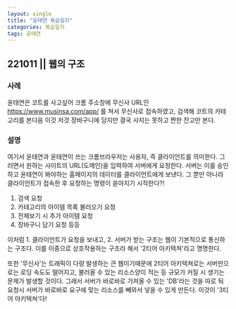```yaml
---
layout: single
title: "윤태연 복습일지"
categories: 복습일지
tags: 윤태연
---
```


## 221011 || 웹의 구조

### 사례

윤태연은 코트를 사고싶어 크롬 주소창에 무신사 URL인 https://www.musinsa.com/app/ 를 쳐서 무신사로 접속하였고, 검색해 코트의 카테고리를 본다음 이것 저것 장바구니에 담지만 결국 사지는 못하고 짠한 잔고만 본다.

### 설명

여기서 윤태연과 윤태연이 쓰는 크롬브라우저는 사용자, 즉 클라이언트를 의미한다. 그러면서 원하는 사이트의 URL(도메인)을 입력하여 서버에게 요청한다. 서버는 이를 승인하고 윤태연이 봐야하는 홈페이지의 데이터를 클라이언트에게 보낸다. 그 뿐만 아니라 클라이언트가 접속한 후 요청하는 명령이 쏟아지기 시작한다?!

1. 검색 요청
2. 카테고리의 아이템 목록 불러오기 요청
3. 전체보기 시 추가 아이템 요청
4. 장바구니 담기 요청 등등

이처럼 1. 클라이언트가 요청을 보내고, 2. 서버가 받는 구조는 웹이 기본적으로 통신하는 구조다. 이를 이중으로 상호작용하는 구조라 해서 '2티어 아키텍쳐'라고 명명한다.

또한 '무신사'는 트래픽이 다량 발생하는 큰 웹이기때문에 2티어 아키텍쳐로는 서버만으로는 로딩 속도도 떨어지고, 불러올 수 있는 리소스양이 적는 등 규모가 커질 시 생기는 문제가 발생할 것이다. 그래서 서버가 바로바로 가져올 수 있는 'DB'라는 것을 따로 둬 요청시 서버가 바로바로 요구에 맞는 리소스를 빼와서 넣을 수 있게 만든다. 이것이 '3티어 아키텍쳐'다!
